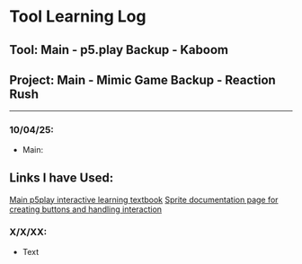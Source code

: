 # Tool Learning Log

## Tool: **Main - p5.play   Backup - Kaboom**

## Project: **Main - Mimic Game     Backup - Reaction Rush**

---

### 10/04/25:
* Main:
## Links I have Used:
<a href="https://p5play.org/learn/">Main p5play interactive learning textbook</a>
<a href="https://p5play.org/learn/sprite">Sprite documentation page for creating buttons and handling interaction</a>

### X/X/XX:
* Text


<!--
* Links you used today (websites, videos, etc)
* Things you tried, progress you made, etc
* Challenges, a-ha moments, etc
* Questions you still have
* What you're going to try next
-->
